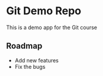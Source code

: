# Git Demo Repo
This is a demo app for the Git course


## Roadmap
 * Add new features
 * Fix the bugs

